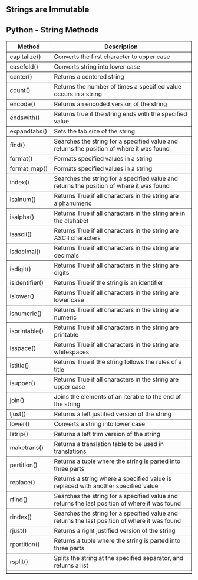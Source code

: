 <h2>Strings are Immutable</h2>

<h2>Python - String Methods</h2>

<table border="1">
  <tr>
    <th>Method</th>
    <th>Description</th>
  </tr>
  <tr>
    <td>capitalize()</td>
    <td>Converts the first character to upper case</td>
  </tr>
  <tr>
    <td>casefold()</td>
    <td>Converts string into lower case</td>
  </tr>
  <tr>
    <td>center()</td>
    <td>Returns a centered string</td>
  </tr>
  <tr>
    <td>count()</td>
    <td>Returns the number of times a specified value occurs in a string</td>
  </tr>
  <tr>
    <td>encode()</td>
    <td>Returns an encoded version of the string</td>
  </tr>
  <tr>
    <td>endswith()</td>
    <td>Returns true if the string ends with the specified value</td>
  </tr>
  <tr>
    <td>expandtabs()</td>
    <td>Sets the tab size of the string</td>
  </tr>
  <tr>
    <td>find()</td>
    <td>Searches the string for a specified value and returns the position of where it was found</td>
  </tr>
  <tr>
    <td>format()</td>
    <td>Formats specified values in a string</td>
  </tr>
  <tr>
    <td>format_map()</td>
    <td>Formats specified values in a string</td>
  </tr>
  <tr>
    <td>index()</td>
    <td>Searches the string for a specified value and returns the position of where it was found</td>
  </tr>
  <tr>
    <td>isalnum()</td>
    <td>Returns True if all characters in the string are alphanumeric</td>
  </tr>
  <tr>
    <td>isalpha()</td>
    <td>Returns True if all characters in the string are in the alphabet</td>
  </tr>
  <tr>
    <td>isascii()</td>
    <td>Returns True if all characters in the string are ASCII characters</td>
  </tr>
  <tr>
    <td>isdecimal()</td>
    <td>Returns True if all characters in the string are decimals</td>
  </tr>
  <tr>
    <td>isdigit()</td>
    <td>Returns True if all characters in the string are digits</td>
  </tr>
  <tr>
    <td>isidentifier()</td>
    <td>Returns True if the string is an identifier</td>
  </tr>
  <tr>
    <td>islower()</td>
    <td>Returns True if all characters in the string are lower case</td>
  </tr>
  <tr>
    <td>isnumeric()</td>
    <td>Returns True if all characters in the string are numeric</td>
  </tr>
  <tr>
    <td>isprintable()</td>
    <td>Returns True if all characters in the string are printable</td>
  </tr>
  <tr>
    <td>isspace()</td>
    <td>Returns True if all characters in the string are whitespaces</td>
  </tr>
  <tr>
    <td>istitle()</td>
    <td>Returns True if the string follows the rules of a title</td>
  </tr>
  <tr>
    <td>isupper()</td>
    <td>Returns True if all characters in the string are upper case</td>
  </tr>
  <tr>
    <td>join()</td>
    <td>Joins the elements of an iterable to the end of the string</td>
  </tr>
  <tr>
    <td>ljust()</td>
    <td>Returns a left justified version of the string</td>
  </tr>
  <tr>
    <td>lower()</td>
    <td>Converts a string into lower case</td>
  </tr>
  <tr>
    <td>lstrip()</td>
    <td>Returns a left trim version of the string</td>
  </tr>
  <tr>
    <td>maketrans()</td>
    <td>Returns a translation table to be used in translations</td>
  </tr>
  <tr>
    <td>partition()</td>
    <td>Returns a tuple where the string is parted into three parts</td>
  </tr>
  <tr>
    <td>replace()</td>
    <td>Returns a string where a specified value is replaced with another specified value</td>
  </tr>
  <tr>
    <td>rfind()</td>
    <td>Searches the string for a specified value and returns the last position of where it was found</td>
  </tr>
  <tr>
    <td>rindex()</td>
    <td>Searches the string for a specified value and returns the last position of where it was found</td>
  </tr>
  <tr>
    <td>rjust()</td>
    <td>Returns a right justified version of the string</td>
  </tr>
  <tr>
    <td>rpartition()</td>
    <td>Returns a tuple where the string is parted into three parts</td>
  </tr>
  <tr>
    <td>rsplit()</td>
    <td>Splits the string at the specified separator, and returns a list</td>
  </tr>
  <tr>
    <td
